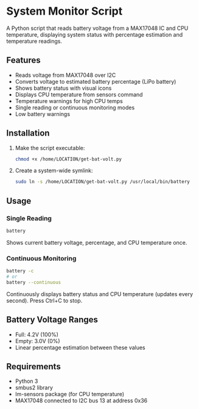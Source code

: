 # System Monitor Script

A Python script that reads battery voltage from a MAX17048 IC and CPU temperature, displaying system status with percentage estimation and temperature readings.

## Features
- Reads voltage from MAX17048 over I2C
- Converts voltage to estimated battery percentage (LiPo battery)
- Shows battery status with visual icons
- Displays CPU temperature from sensors command
- Temperature warnings for high CPU temps
- Single reading or continuous monitoring modes
- Low battery warnings

## Installation

1. Make the script executable:
   ```bash
   chmod +x /home/LOCATION/get-bat-volt.py
   ```

2. Create a system-wide symlink:
   ```bash
   sudo ln -s /home/LOCATION/get-bat-volt.py /usr/local/bin/battery
   ```

## Usage

### Single Reading
```bash
battery
```
Shows current battery voltage, percentage, and CPU temperature once.

### Continuous Monitoring
```bash
battery -c
# or
battery --continuous
```
Continuously displays battery status and CPU temperature (updates every second). Press Ctrl+C to stop.

## Battery Voltage Ranges
- Full: 4.2V (100%)
- Empty: 3.0V (0%)
- Linear percentage estimation between these values

## Requirements
- Python 3
- smbus2 library
- lm-sensors package (for CPU temperature)
- MAX17048 connected to I2C bus 13 at address 0x36
